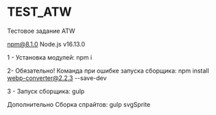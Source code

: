 # TEST_ATW

Тестовое задание ATW

npm@8.1.0
Node.js v16.13.0


1 - Установка модулей:
    npm i


2- Обязательно! Команда при ошибке запуска сборщика:
    npm install webp-converter@2.2.3 --save-dev

3 - Запуск сборщика:
    gulp 

Дополнительно Сборка спрайтов: gulp svgSprite
